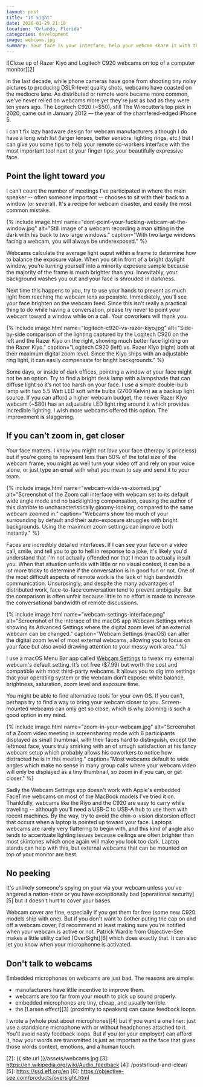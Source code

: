 ```yaml
---
layout: post
title: "In Sight"
date: 2020-01-29 21:19
location: "Orlando, Florida"
categories: development
image: webcams.jpg
summary: Your face is your interface, help your webcam share it with the world.
---
```

![Close up of Razer Kiyo and Logitech C920 webcams on top of a computer monitor][2]

In the last decade, while phone cameras have gone from shooting tiny
noisy pictures to producing DSLR-level quality shots, webcams have
coasted on the mediocre lane. As distributed or remote work became more
common, we've never relied on webcams more yet they're just as bad as
they were ten years ago. The Logitech C920 (~$50), still The Wirecutter’s top
pick in 2020, came out in January 2012 — the year of the chamfered-edged
iPhone 5.

I can’t fix lazy hardware design for webcam manufacturers although I do
have a long wish list (larger lenses, better sensors, lighting rings,
etc.) but I can give you some tips to help your remote co-workers
interface with the most important tool next ot your finger tips: your
beautifully expressive face.

## Point the light toward *you*

I can’t count the number of meetings I’ve participated in where the main
speaker -- often someone important -- chooses to sit with their back to a
window (or several). It's a recipe for webcam disaster, and easily the most
common mistake.

{% include image.html
name="dont-point-your-fucking-webcam-at-the-window.jpg"
alt="Still image of a webcam recording a man sitting in the dark with his back to two large windows."
caption="With two large windows facing a webcam, you will always be underexposed." %}

Webcams calculate the average light ouput within a frame to determine how
to balance the exposure value. When you sit in front of a bright
daylight window, you’re turning yourself into a minority exposure sample
because the majority of the frame is much brighter than you. Innevitably,
your background washes you out and your face is shrouded in darkness.

Next time this happens to you, try to use your hands to prevent as much
light from reaching the webcam lens as possible. Immediately, you'll see
your face brighten on the webcam feed. Since this isn't really a
practical thing to do while having a conversation, please try never to
point your webcam toward a window while on a call. Your coworkers will
thank you.

{% include image.html
name="logitech-c920-vs-razer-kiyo.jpg"
alt="Side-by-side comparison of the lighting captured by the Logitech C920 on the left and the Razer Kiyo on the right, showing much better face lighting on the Razer Kiyo."
caption="Logitech C920 (left) vs. Razer Kiyo (right) both at their maximum digital zoom level.
Since the Kiyo ships with an adjustable ring light, it can easily compensate for bright backgrounds." %}

Some days, or inside of dark offices, pointing a window *at* your face
might not be an option. Try to find a bright desk lamp with a lampshade
that can diffuse light so it’s not too harsh on your face. I use a
simple double-bulb lamp with two 5.5 Watt LED soft white bulbs (2700
Kelvin) as a backup light source. If you can afford a higher webcam
budget, the newer Razer Kiyo webcam (~$80) has an adjustable LED light ring
around it which provides incredible lighting. I wish more webcams
offered this option. The improvement is staggering.

## If you can’t zoom in, get closer

Your face matters. I know you might not *love* your face (therapy is
priceless) but if you’re going to represent less than 50% of the total
size of the webcam frame, you might as well turn your video off and rely
on your voice alone, or just type an email with what you mean to say and
send it to your team.

{% include image.html
name="webcam-wide-vs-zoomed.jpg"
alt="Screenshot of the Zoom call interface with webcam set to its default wide angle mode and no backlighting compensation, causing the author of this diatribte to uncharacteristically gloomy-looking,
compared to the same webcam zoomed in."
caption="Webcams show too much of your surrounding by default and their auto-exposure struggles with bright backgrounds. Using the maximum zoom settings can improve both instantly." %}

Faces are incredibly detailed interfaces. If I can see your face on a
video call, smile, and tell you to go to hell in response to a joke,
it's likely you'd understand that I'm not actually offended nor that I
mean to actually insult you. When that situation unfolds with little or
no visual context, it can be a lot more tricky to determine if the
conversation is in good fun or not. One of the most difficult aspects of
remote work is the lack of high bandwidth communication. Unsurpsingly,
and despite the many advantages of distributed work, face-to-face
conversation tend to prevent ambiguity. But the comparison is often
unfair because little to no effort is made to increase the
conversational bandwidth of remote discussions.

{% include image.html
name="webcam-settings-interface.png"
alt="Screenshot of the interace of the macOS app Webcam Settings which
showing its Advanced Settings where the digital zoom level of an external webcam
can be changed."
caption="Webcam Settings (macOS) can alter the digital zoom level of most
external webcams, allowing you to focus on your face but also avoid drawing
attention to your messy work area." %}

I use a macOS Menu Bar app called [Webcam Settings][1] to tweak my
external webcam's default setting. It’s not free ($7.99) but worth the
cost and compatible with most third-party webcams. It allows you to dig
into settings that your operating system or the webcam don’t expose:
white balance, brightness, saturation, zoom level and exposure time.

You might be able to find alternative tools for your own OS. If you
can’t, perhaps try to find a way to bring your webcam closer to you.
Screen-mounted webcams can only get so close, which is why zooming is
such a good option in my mind.

{% include image.html
name="zoom-in-your-webcam.jpg"
alt="Screenshot of a Zoom video meeting in screensharing mode with 6 participants displayed as small thumbnail, with their faces hard to distinguish, except the leftmost face, yours truly smirking
with an of smugh satisfaction at his fancy webcam setup which probably allows his coworkers
to notice how distracted he is in this meeting."
caption="Most webcams default to wide angles which make no sense in many group
calls where your webcam video will only be displayed as a tiny thumbnail, so
zoom in if you can, or get closer." %}

Sadly the Webcam Settings app doesn't work with Apple's embedded FaceTime
webcams on most of the MacBook models I've tried it on. Thankfully, webcams like
the Riyo and the C920 are easy to carry while traveling -- although you'll need 
a USB-C to USB-A hub to use them with recent machines. By the way, try to avoid
the chin-o-vision distorsion effect that occurs when a laptop is
pointed up toward your face. Laptops webcams are rarely very flattering to
begin with, and this kind of angle also tends to accentuate lighting issues
because ceilings are often brighter than most skintones which once again will
make you look too dark. Laptop stands can help with this, but external webcams
that can be mounted on top of your monitor are best. 


## No peeking

It's unlikely someone's spying on your via your webcam unless you've angered
a nation-state or you have exceptionally bad [operational security][5] but it
doesn't hurt to cover your bases.

Webcam cover are fine, especially if you get them for free (some new
C920 models ship with one). But if you don't want to bother puting the
cap on and off a webcam cover, I'd recommend at least making sure you're
notified when your webcam is active or not. Patrick Wardle from
Objective-See makes a little utility called [OverSight][6] which does
exactly that. It can also let you know when your microphonne is
activated.

## Don't talk to webcams

Embedded microphones on webcams are just bad. The reasons are simple:
- manufacturers have little incentive to improve them.
- webcams are too far from your mouth to pick up sound properly.
- embedded microphones are tiny, cheap, and usually terrible.
- the [Larsen effect][3] (proximity to speakers) can cause feedback loops.

I wrote a [whole post about microphones][4] but if you want a one liner:
just use a standalone microphone with or without headphones attached to
it. You'll avoid nasty feedback loops. But if you (or your employer)
can afford it, how your words are transmitted is just as important
as the face that gives those words context, emotions, and a human touch.

[1]: https://apps.apple.com/us/app/webcam-settings/id533696630?mt=12
[2]: {{ site.url }}/assets/webcams.jpg
[3]: https://en.wikipedia.org/wiki/Audio_feedback
[4]: /posts/loud-and-clear/
[5]: https://ssd.eff.org/en
[6]: https://objective-see.com/products/oversight.html
